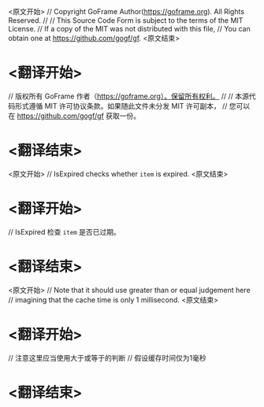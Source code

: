 
<原文开始>
// Copyright GoFrame Author(https://goframe.org). All Rights Reserved.
//
// This Source Code Form is subject to the terms of the MIT License.
// If a copy of the MIT was not distributed with this file,
// You can obtain one at https://github.com/gogf/gf.
<原文结束>

# <翻译开始>
// 版权所有 GoFrame 作者（https://goframe.org）。保留所有权利。
//
// 本源代码形式遵循 MIT 许可协议条款。如果随此文件未分发 MIT 许可副本，
// 您可以在 https://github.com/gogf/gf 获取一份。
# <翻译结束>


<原文开始>
// IsExpired checks whether `item` is expired.
<原文结束>

# <翻译开始>
// IsExpired 检查 `item` 是否已过期。
# <翻译结束>


<原文开始>
	// Note that it should use greater than or equal judgement here
	// imagining that the cache time is only 1 millisecond.
<原文结束>

# <翻译开始>
// 注意这里应当使用大于或等于的判断
// 假设缓存时间仅为1毫秒
# <翻译结束>

